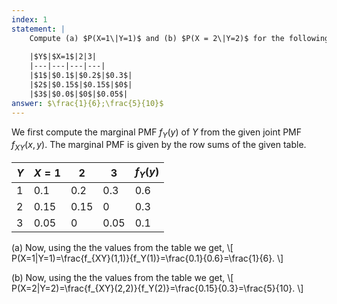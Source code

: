 ```yaml
---
index: 1
statement: |
    Compute (a) $P(X=1\|Y=1)$ and (b) $P(X = 2\|Y=2)$ for the following joint distribution:
    
    |$Y$|$X=1$|2|3|
    |---|---|---|---|
    |$1$|$0.1$|$0.2$|$0.3$|
    |$2$|$0.15$|$0.15$|$0$|
    |$3$|$0.0$|$0$|$0.05$|
answer: $\frac{1}{6};\frac{5}{10}$
---
```

We first compute the marginal PMF $f_Y(y)$ of $Y$ from the given joint PMF $f_{XY}(x,y)$. The marginal PMF is given by the row sums of the given table.

|$Y$|$X=1$|2|3|$f_Y(y)$|
|--|--|--|--|--|
|$1$|$0.1$|$0.2$|$0.3$|$0.6$|
|$2$|$0.15$|$0.15$|$0$|$0.3$|
|$3$|$0.05$|$0$|$0.05$|$0.1$|

(a)  Now, using the the values from the table we get,
\\[
P(X=1\|Y=1)=\frac{f_{XY}(1,1)}{f_Y(1)}=\frac{0.1}{0.6}=\frac{1}{6}.
\\]

(b)  Now, using the the values from the table we get,
\\[
P(X=2\|Y=2)=\frac{f_{XY}(2,2)}{f_Y(2)}=\frac{0.15}{0.3}=\frac{5}{10}.
\\]
